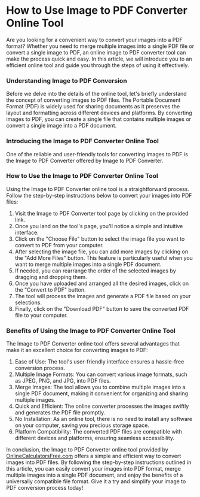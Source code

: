 How to Use Image to PDF Converter Online Tool
=============================================

Are you looking for a convenient way to convert your images into a PDF format? Whether you need to merge multiple images into a single PDF file or convert a single image to PDF, an online image to PDF converter tool can make the process quick and easy. In this article, we will introduce you to an efficient online tool and guide you through the steps of using it effectively.

### Understanding Image to PDF Conversion

Before we delve into the details of the online tool, let's briefly understand the concept of converting images to PDF files. The Portable Document Format (PDF) is widely used for sharing documents as it preserves the layout and formatting across different devices and platforms. By converting images to PDF, you can create a single file that contains multiple images or convert a single image into a PDF document.

### Introducing the Image to PDF Converter Online Tool

One of the reliable and user-friendly tools for converting images to PDF is the Image to PDF Converter offered by Image to PDF Converter.

### How to Use the Image to PDF Converter Online Tool

Using the Image to PDF Converter online tool is a straightforward process. Follow the step-by-step instructions below to convert your images into PDF files:

1. Visit the Image to PDF Converter tool page by clicking on the provided link.
2. Once you land on the tool's page, you'll notice a simple and intuitive interface.
3. Click on the "Choose File" button to select the image file you want to convert to PDF from your computer.
4. After selecting the image file, you can add more images by clicking on the "Add More Files" button. This feature is particularly useful when you want to merge multiple images into a single PDF document.
5. If needed, you can rearrange the order of the selected images by dragging and dropping them.
6. Once you have uploaded and arranged all the desired images, click on the "Convert to PDF" button.
7. The tool will process the images and generate a PDF file based on your selections.
8. Finally, click on the "Download PDF" button to save the converted PDF file to your computer.

### Benefits of Using the Image to PDF Converter Online Tool

The Image to PDF Converter online tool offers several advantages that make it an excellent choice for converting images to PDF:

1. Ease of Use: The tool's user-friendly interface ensures a hassle-free conversion process.
2. Multiple Image Formats: You can convert various image formats, such as JPEG, PNG, and JPG, into PDF files.
3. Merge Images: The tool allows you to combine multiple images into a single PDF document, making it convenient for organizing and sharing multiple images.
4. Quick and Efficient: The online converter processes the images swiftly and generates the PDF file promptly.
5. No Installation: As an online tool, there is no need to install any software on your computer, saving you precious storage space.
6. Platform Compatibility: The converted PDF files are compatible with different devices and platforms, ensuring seamless accessibility.

In conclusion, the Image to PDF Converter online tool provided by [OnlineCalculatorsFree.com](http://OnlineCalculatorsFree.com) offers a simple and efficient way to convert images into PDF files. By following the step-by-step instructions outlined in this article, you can easily convert your images into PDF format, merge multiple images into a single PDF document, and enjoy the benefits of a universally compatible file format. Give it a try and simplify your image to PDF conversion process today!